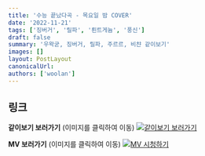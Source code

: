 ```yaml
---
title: '수능 끝났다곡 - 목요일 밤 COVER'
date: '2022-11-21'
tags: ['징버거', '릴파', '뢴트게늄', '풍신']
draft: false
summary: '우왁굳, 징버거, 릴파, 주르르, 비챤 같이보기'
images: []
layout: PostLayout
canonicalUrl:
authors: ['woolan']
---
```


## 링크

**같이보기 보러가기** (이미지를 클릭하여 이동)
[![같이보기 보러가기](https://cdn.discordapp.com/attachments/1136601898116464710/1137050327938506852/logo.png)](https://cafe.naver.com/steamindiegame/8583912)

**MV 보러가기** (이미지를 클릭하여 이동)
[![MV 시청하기](https://i.ytimg.com/vi/7wubxhtPKQE/maxresdefault.jpg)](https://youtu.be/7wubxhtPKQE)
